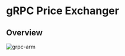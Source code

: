 # gRPC Price Exchanger

## Overview
![grpc-arm](https://user-images.githubusercontent.com/4140597/32380396-e39ec99e-c0a7-11e7-89c4-41c8378f1832.png)
